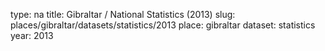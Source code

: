 type: na
title: Gibraltar / National Statistics (2013)
slug: places/gibraltar/datasets/statistics/2013
place: gibraltar
dataset: statistics
year: 2013
